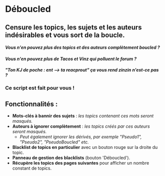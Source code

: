 # **Déboucled**

## Censure les topics, les sujets et les auteurs indésirables et vous sort de la boucle.


#### *Vous n'en pouvez plus des topics et des auteurs complètement boucled ?*
#### *Vous n'en pouvez plus de Tacos et Vinz qui polluent le forum ?*
#### *"Ton KJ de poche : ent --> ta reacprout" ça vous rend zinzin n'est-ce pas ?*

### **Ce script est fait pour vous !**

## Fonctionnalités :

- **Mots-clés à bannir des sujets** : *les topics contenant ces mots seront masqués.*
- **Auteurs à ignorer complètement** : *les topics créés par ces auteurs seront masqués.*
    - *Peut également ignorer les dérivés, par exemple "Pseudo1", "Pseudo2", "PseudoBoucled" etc.*
- **Blacklist de topics en particulier** avec un bouton rouge sur la droite du topic.
- **Panneau de gestion des blacklists** (bouton 'Déboucled').
- **Récupère les topics des pages suivantes** pour afficher un nombre constant de topics.